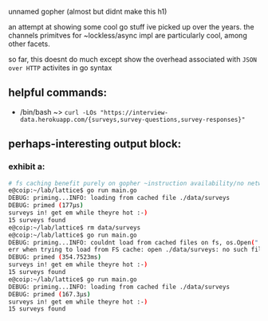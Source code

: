 unnamed gopher (almost but didnt make this h1)

an attempt at showing some cool go stuff ive picked up over the years. the channels primitves for ~lockless/async impl are particularly cool, among other facets.

so far, this doesnt do much except show the overhead associated with `JSON over HTTP` activites in go syntax

## helpful commands:
- /bin/bash ~> `curl -LOs "https://interview-data.herokuapp.com/{surveys,survey-questions,survey-responses}"`

## perhaps-interesting output block:

### exhibit a:

``` bash
# fs caching benefit purely on gopher ~instruction availability/no network contention to wait for etc..... can vc data artifacts etc. eg `git add data/*`
e@coip:~/lab/lattice$ go run main.go 
DEBUG: priming...INFO: loading from cached file ./data/surveys
DEBUG: primed (177µs)
surveys in! get em while theyre hot :-)
15 surveys found
e@coip:~/lab/lattice$ rm data/surveys 
e@coip:~/lab/lattice$ go run main.go 
DEBUG: priming...INFO: couldnt load from cached files on fs, os.Open("./data/surveys")
err when trying to load from FS cache: open ./data/surveys: no such file or directory
DEBUG: primed (354.7523ms)
surveys in! get em while theyre hot :-)
15 surveys found
e@coip:~/lab/lattice$ go run main.go 
DEBUG: priming...INFO: loading from cached file ./data/surveys
DEBUG: primed (167.3µs)
surveys in! get em while theyre hot :-)
15 surveys found

```